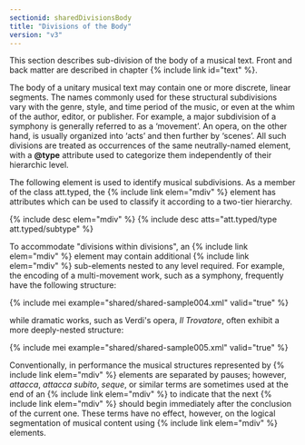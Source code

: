```yaml
---
sectionid: sharedDivisionsBody
title: "Divisions of the Body"
version: "v3"
---
```


This section describes sub-division of the body of a musical text. Front and back matter are described in chapter {% include link id="text" %}.

The body of a unitary musical text may contain one or more discrete, linear segments. The names commonly used for these structural subdivisions vary with the genre, style, and time period of the music, or even at the whim of the author, editor, or publisher. For example, a major subdivision of a symphony is generally referred to as a ‘movement’. An opera, on the other hand, is usually organized into ‘acts’ and then further by ‘scenes’. All such divisions are treated as occurrences of the same neutrally-named element, with a **@type** attribute used to categorize them independently of their hierarchic level.

The following element is used to identify musical subdivisions. As a member of the class att.typed, the {% include link elem="mdiv" %} element has attributes which can be used to classify it according to a two-tier hierarchy.

{% include desc elem="mdiv" %} 
{% include desc atts="att.typed/type att.typed/subtype" %} 

To accommodate "divisions within divisions", an {% include link elem="mdiv" %} element may contain additional {% include link elem="mdiv" %} sub-elements nested to any level required. For example, the encoding of a multi-movement work, such as a symphony, frequently have the following structure:

{% include mei example="shared/shared-sample004.xml" valid="true" %}

while dramatic works, such as Verdi's opera, *Il Trovatore*, often exhibit a more deeply-nested structure:

{% include mei example="shared/shared-sample005.xml" valid="true" %}

Conventionally, in performance the musical structures represented by {% include link elem="mdiv" %} elements are separated by pauses; however, *attacca*, *attacca subito*, *seque*, or similar terms are sometimes used at the end of an {% include link elem="mdiv" %} to indicate that the next {% include link elem="mdiv" %} should begin immediately after the conclusion of the current one. These terms have no effect, however, on the logical segmentation of musical content using {% include link elem="mdiv" %} elements.  
